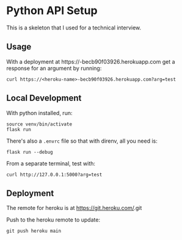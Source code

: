 # Python API Setup

This is a skeleton that I used for a technical interview.

## Usage

With a deployment at https://<heroku-name>-becb90f03926.herokuapp.com
get a response for an argument by running:

```
curl https://<heroku-name>-becb90f03926.herokuapp.com?arg=test
```

## Local Development

With python installed, run:

```
source venv/bin/activate
flask run
```

There's also a `.envrc` file so that with direnv,
all you need is:

```
flask run --debug
```

From a separate terminal, test with:

```
curl http://127.0.0.1:5000?arg=test
```

## Deployment

The remote for heroku is at https://git.heroku.com/<heroku-name>.git

Push to the heroku remote to update:

```
git push heroku main
```

